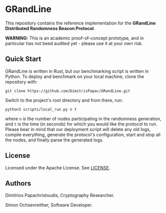 # GRandLine

This repository contains the reference implementation for the **GRandLine Distributed Randomness Beacon Protocol**.

**WARNING:** This is an academic proof-of-concept prototype, and in particular has not beed audited yet - please use it at your own risk.

## Quick Start

GRandLine is written in Rust, but our benchmarking script is written in Python. To deploy and benchmark on your local machine, clone the repository with: 

`git clone https://github.com/DimitrisPapac/GRandLine.git`

Switch to the project's root directory and from there, run:

`python3 scripts/local_run.py n t`

where `n` is the number of nodes participating in the randomness generation, and `t` is the time (in seconds) for which you would like the protocol to run.
Please bear in mind that our deployment script will delete any old logs, compile everything, generate the protocol's configuration, start and stop all the nodes, and finally parse the generated logs.

## License

Licensed under the Apache License. See [LICENSE](/LICENSE).

## Authors

Dimitrios Papachristoudis, Cryptography Researcher.

Simon Ochsenreither, Software Developer.
